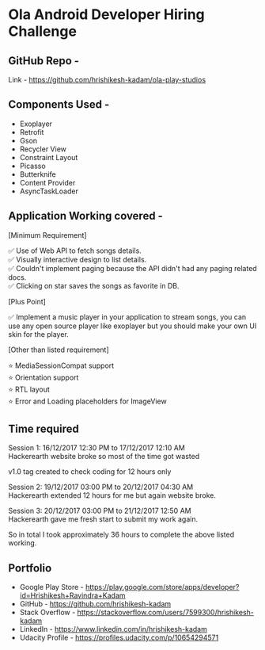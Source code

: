 # Ola Android Developer Hiring Challenge

## GitHub Repo -

Link - https://github.com/hrishikesh-kadam/ola-play-studios

## Components Used -

- Exoplayer
- Retrofit
- Gson
- Recycler View
- Constraint Layout
- Picasso
- Butterknife
- Content Provider
- AsyncTaskLoader

## Application Working covered -

[Minimum Requirement]

:white_check_mark: Use of Web API to fetch songs details.<br/>
:white_check_mark: Visually interactive design to list details.<br/>
:white_check_mark: Couldn't implement paging because the API didn't had any paging related docs.<br/>
:white_check_mark: Clicking on star saves the songs as favorite in DB.<br/>

[Plus Point]

:white_check_mark: Implement a music player in your application to stream songs, you can use any open source player like exoplayer but you should make your own UI skin for the player.<br/>

[Other than listed requirement]

:star: MediaSessionCompat support<br/>
:star: Orientation support<br/>
:star: RTL layout<br/>
:star: Error and Loading placeholders for ImageView<br/>


## Time required

Session 1: 16/12/2017 12:30 PM to 17/12/2017 12:10 AM<br/>
Hackerearth website broke so most of the time got wasted<br/>

v1.0 tag created to check coding for 12 hours only<br/>

Session 2: 19/12/2017 03:00 PM to 20/12/2017 04:30 AM<br/>
Hackerearth extended 12 hours for me but again website broke.

Session 3: 20/12/2017 03:00 PM to 21/12/2017 12:50 AM<br/>
Hackerearth gave me fresh start to submit my work again.

So in total I took approximately 36 hours to complete the above listed working.


## Portfolio

- Google Play Store - https://play.google.com/store/apps/developer?id=Hrishikesh+Ravindra+Kadam
- GitHub - https://github.com/hrishikesh-kadam
- Stack Overflow - https://stackoverflow.com/users/7599300/hrishikesh-kadam
- LinkedIn - https://www.linkedin.com/in/hrishikesh-kadam
- Udacity Profile - https://profiles.udacity.com/p/10654294571